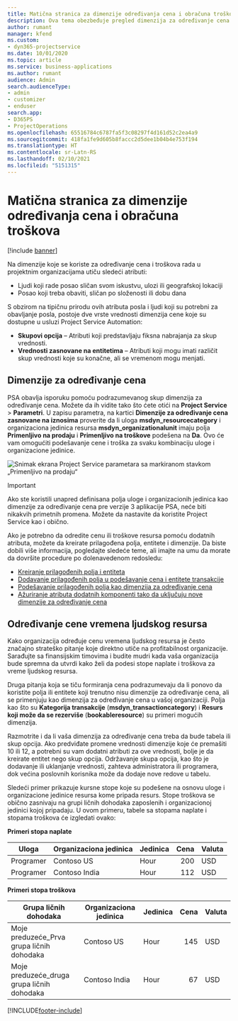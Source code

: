 ```yaml
---
title: Matična stranica za dimenzije određivanja cena i obračuna troškova
description: Ova tema obezbeđuje pregled dimenzija za određivanje cena.
author: rumant
manager: kfend
ms.custom:
- dyn365-projectservice
ms.date: 10/01/2020
ms.topic: article
ms.service: business-applications
ms.author: rumant
audience: Admin
search.audienceType:
- admin
- customizer
- enduser
search.app:
- D365PS
- ProjectOperations
ms.openlocfilehash: 65516784c6787fa5f3c08297f4d161d52c2ea4a9
ms.sourcegitcommit: 418fa1fe9d605b8faccc2d5dee1b04b4e753f194
ms.translationtype: HT
ms.contentlocale: sr-Latn-RS
ms.lasthandoff: 02/10/2021
ms.locfileid: "5151315"
---
```

# <a name="pricing-and-costing-dimensions-home-page"></a>Matična stranica za dimenzije određivanja cena i obračuna troškova

[!include [banner](../includes/psa-now-project-operations.md)]

Na dimenzije koje se koriste za određivanje cena i troškova rada u projektnim organizacijama utiču sledeći atributi:

- Ljudi koji rade posao sličan svom iskustvu, ulozi ili geografskoj lokaciji
- Posao koji treba obaviti, sličan po složenosti ili dobu dana

S obzirom na tipičnu prirodu ovih atributa posla i ljudi koji su potrebni za obavljanje posla, postoje dve vrste vrednosti dimenzija cene koje su dostupne u usluzi Project Service Automation: 

- **Skupovi opcija** – Atributi koji predstavljaju fiksna nabrajanja za skup vrednosti.
- **Vrednosti zasnovane na entitetima** – Atributi koji mogu imati različit skup vrednosti koje su konačne, ali se vremenom mogu menjati.

## <a name="pricing-dimensions"></a>Dimenzije za određivanje cena

PSA obavlja isporuku pomoću podrazumevanog skup dimenzija za određivanje cena. Možete da ih vidite tako što ćete otići na **Project Service** > **Parametri**. U zapisu parametra, na kartici **Dimenzije za određivanje cena zasnovane na iznosima** proverite da li uloga **msdyn_resourcecategory** i organizaciona jedinica resursa **msdyn_organizationalunit** imaju polja **Primenljivo na prodaju** i **Primenljivo na troškove** podešena na **Da**. Ovo će vam omogućiti podešavanje cene i troška za svaku kombinaciju uloge i organizacione jedinice.

![Snimak ekrana Project Service parametara sa markiranom stavkom „Primenljivo na prodaju“](media/PS-OOB-parameters.png)

> [!IMPORTANT]
> Ako ste koristili unapred definisana polja uloge i organizacionih jedinica kao dimenzije za određivanje cena pre verzije 3 aplikacije PSA, neće biti nikakvih primetnih promena. Možete da nastavite da koristite Project Service kao i obično. 

Ako je potrebno da odredite cenu ili troškove resursa pomoću dodatnih atributa, možete da kreirate prilagođena polja, entitete i dimenzije. Da biste dobili više informacija, pogledajte sledeće teme, ali imajte na umu da morate da dovršite procedure po dolenavedenom redosledu:

- [Kreiranje prilagođenih polja i entiteta](create-custom-fields-entities.md)
- [Dodavanje prilagođenih polja u podešavanje cena i entitete transakcije](field-references.md)
- [Podešavanje prilagođenih polja kao dimenzija za određivanje cena ](set-up-pricing-dimensions.md)
- [Ažuriranje atributa dodatnih komponenti tako da uključuju nove dimenzije za određivanje cena](update-plug-in-attributes.md)

## <a name="pricing-human-resource-time"></a>Određivanje cene vremena ljudskog resursa
Kako organizacija određuje cenu vremena ljudskog resursa je često značajno strateško pitanje koje direktno utiče na profitabilnost organizacije. Sarađujte sa finansijskim timovima i budite mudri kada vaša organizacija bude spremna da utvrdi kako želi da podesi stope naplate i troškova za vreme ljudskog resursa.

Druga pitanja koja se tiču formiranja cena podrazumevaju da li ponovo da koristite polja ili entitete koji trenutno nisu dimenzije za određivanje cena, ali se primenjuju kao dimenzija za određivanje cena u vašoj organizaciji. Polja kao što su **Kategorija transakcije** (**msdyn_transactioncategory**) i **Resurs koji može da se rezerviše** (**bookableresource**) su primeri mogućih dimenzija. 

Razmotrite i da li vaša dimenzija za određivanje cena treba da bude tabela ili skup opcija. Ako predviđate promene vrednosti dimenzije koje će premašiti 10 ili 12, a potrebni su vam dodatni atributi za ove vrednosti, bolje je da kreirate entitet nego skup opcija. Održavanje skupa opcija, kao što je dodavanje ili uklanjanje vrednosti, zahteva administratora ili programera, dok većina poslovnih korisnika može da dodaje nove redove u tabelu.

Sledeći primer prikazuje kursne stope koje su podešene na osnovu uloge i organizacione jedinice resursa kome pripada resurs. Stope troškova se obično zasnivaju na grupi ličnih dohodaka zaposlenih i organizacionoj jedinici kojoj pripadaju. U ovom primeru, tabele sa stopama naplate i stopama troškova će izgledati ovako:

**Primeri stopa naplate**

| Uloga        | Organizaciona jedinica    |Jedinica      |Cena      |Valuta  |
| ------------|-------------|----------|----------:|----------|
| Programer   | Contoso US  |Hour | 200|USD     |
| Programer   | Contoso India |Hour|   112|USD     |


**Primeri stopa troškova**

| Grupa ličnih dohodaka     | Organizaciona jedinica    |Jedinica      |Cena      |Valuta  |
| ----------------|-------------|----------|----------:|----------|
| Moje preduzeće_Prva grupa ličnih dohodaka | Contoso US  |Hour | 145|USD     |
| Moje preduzeće_druga grupa ličnih dohodaka | Contoso India |Hour|   67|USD     |


[!INCLUDE[footer-include](../includes/footer-banner.md)]